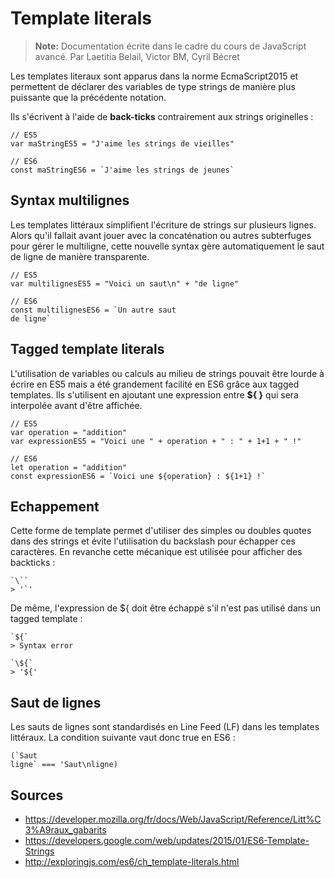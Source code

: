 
Template literals
===================

> **Note:**
> Documentation écrite dans le cadre du cours de JavaScript avancé.
> Par Laetitia Belail, Victor BM, Cyril Bécret


Les templates literaux sont apparus dans la norme EcmaScript2015 et permettent de déclarer des variables de type strings de manière plus puissante que la précédente notation.

Ils s'écrivent à l'aide de **back-ticks** contrairement aux strings originelles :
```
// ES5
var maStringES5 = "J'aime les strings de vieilles"
```
```
// ES6
const maStringES6 = `J'aime les strings de jeunes`
```


Syntax multilignes
-------------
Les templates littéraux simplifient l'écriture de strings sur plusieurs lignes. Alors qu'il fallait avant jouer avec la concaténation ou autres subterfuges pour gérer le multiligne, cette nouvelle syntax gère automatiquement le saut de ligne de manière transparente.
```
// ES5
var multilignesES5 = "Voici un saut\n" + "de ligne"
```
```
// ES6
const multilignesES6 = `Un autre saut
de ligne`
```


Tagged template literals
-------------
L'utilisation de variables ou calculs au milieu de strings pouvait être lourde à écrire en ES5 mais a été grandement facilité en ES6 grâce aux tagged templates. Ils s'utilisent en ajoutant une expression entre **${ }** qui sera interpolée avant d'être affichée.
```
// ES5
var operation = "addition"
var expressionES5 = "Voici une " + operation + " : " + 1+1 + " !"
```
```
// ES6
let operation = "addition"
const expressionES6 = `Voici une ${operation} : ${1+1} !`
```


Echappement
-------------
Cette forme de template permet d'utiliser des simples ou doubles quotes dans des strings et évite l'utilisation du backslash pour échapper ces caractères. En revanche cette mécanique est utilisée pour afficher des backticks : 
```
`\``
> '`'
```
De même, l'expression de ${ doit être échappé s'il n'est pas utilisé dans un tagged template :
```
`${`
> Syntax error
```
```
`\${`
> '${'
```


Saut de lignes
-------------
Les sauts de lignes sont standardisés en Line Feed (LF) dans les templates littéraux. La condition suivante vaut donc true en ES6 :
```
(`Saut
ligne` === 'Saut\nligne)
```

Sources
-------------
- https://developer.mozilla.org/fr/docs/Web/JavaScript/Reference/Litt%C3%A9raux_gabarits
- https://developers.google.com/web/updates/2015/01/ES6-Template-Strings
- http://exploringjs.com/es6/ch_template-literals.html
